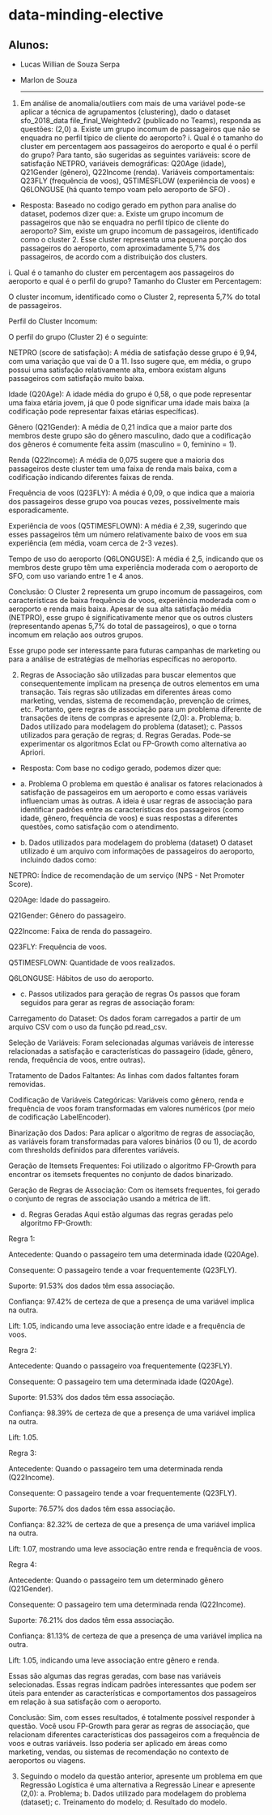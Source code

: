 # data-minding-elective

## Alunos: 
- Lucas Willian de Souza Serpa
- Marlon de Souza

  ---

1. Em análise de anomalia/outliers com mais de uma variável pode-se aplicar a técnica de agrupamentos
(clustering), dado o dataset sfo_2018_data file_final_Weightedv2 (publicado no Teams), responda as questões:
(2,0)
a. Existe um grupo incomum de passageiros que não se enquadra no perfil típico de cliente do
aeroporto?
i. Qual é o tamanho do cluster em percentagem aos passageiros do aeroporto e qual é o perfil
do grupo?
Para tanto, são sugeridas as seguintes variáveis: score de satisfação NETPRO, variáveis demográficas:
Q20Age (idade), Q21Gender (gênero), Q22Income (renda). Variáveis comportamentais: Q23FLY (frequência
de voos), Q5TIMESFLOW (experiência de voos) e Q6LONGUSE (há quanto tempo voam pelo aeroporto de
SFO) .
- Resposta: Baseado no codigo gerado em python para analise do dataset, podemos dizer que:
  a. Existe um grupo incomum de passageiros que não se enquadra no perfil típico de cliente do aeroporto?
Sim, existe um grupo incomum de passageiros, identificado como o cluster 2. Esse cluster representa uma pequena porção dos passageiros do aeroporto, com aproximadamente 5,7% dos passageiros, de acordo com a distribuição dos clusters.

i. Qual é o tamanho do cluster em percentagem aos passageiros do aeroporto e qual é o perfil do grupo?
Tamanho do Cluster em Percentagem:

O cluster incomum, identificado como o Cluster 2, representa 5,7% do total de passageiros.

Perfil do Cluster Incomum:

O perfil do grupo (Cluster 2) é o seguinte:

NETPRO (score de satisfação): A média de satisfação desse grupo é 9,94, com uma variação que vai de 0 a 11. Isso sugere que, em média, o grupo possui uma satisfação relativamente alta, embora existam alguns passageiros com satisfação muito baixa.

Idade (Q20Age): A idade média do grupo é 0,58, o que pode representar uma faixa etária jovem, já que 0 pode significar uma idade mais baixa (a codificação pode representar faixas etárias específicas).

Gênero (Q21Gender): A média de 0,21 indica que a maior parte dos membros deste grupo são do gênero masculino, dado que a codificação dos gêneros é comumente feita assim (masculino = 0, feminino = 1).

Renda (Q22Income): A média de 0,075 sugere que a maioria dos passageiros deste cluster tem uma faixa de renda mais baixa, com a codificação indicando diferentes faixas de renda.

Frequência de voos (Q23FLY): A média é 0,09, o que indica que a maioria dos passageiros desse grupo voa poucas vezes, possivelmente mais esporadicamente.

Experiência de voos (Q5TIMESFLOWN): A média é 2,39, sugerindo que esses passageiros têm um número relativamente baixo de voos em sua experiência (em média, voam cerca de 2-3 vezes).

Tempo de uso do aeroporto (Q6LONGUSE): A média é 2,5, indicando que os membros deste grupo têm uma experiência moderada com o aeroporto de SFO, com uso variando entre 1 e 4 anos.

Conclusão:
O Cluster 2 representa um grupo incomum de passageiros, com características de baixa frequência de voos, experiência moderada com o aeroporto e renda mais baixa. Apesar de sua alta satisfação média (NETPRO), esse grupo é significativamente menor que os outros clusters (representando apenas 5,7% do total de passageiros), o que o torna incomum em relação aos outros grupos.

Esse grupo pode ser interessante para futuras campanhas de marketing ou para a análise de estratégias de melhorias específicas no aeroporto.

2. Regras de Associação são utilizadas para buscar elementos que consequentemente implicam na presença de
outros elementos em uma transação. Tais regras são utilizadas em diferentes áreas como marketing, vendas,
sistema de recomendação, prevenção de crimes, etc. Portanto, gere regras de associação para um problema
diferente de transações de itens de compras e apresente (2,0):
a. Problema;
b. Dados utilizado para modelagem do problema (dataset);
c. Passos utilizados para geração de regras;
d. Regras Geradas.
Pode-se experimentar os algoritmos Eclat ou FP-Growth como alternativa ao Apriori.
- Resposta: Com base no codigo gerado, podemos dizer que:

- a. Problema
O problema em questão é analisar os fatores relacionados à satisfação de passageiros em um aeroporto e como essas variáveis influenciam umas às outras. A ideia é usar regras de associação para identificar padrões entre as características dos passageiros (como idade, gênero, frequência de voos) e suas respostas a diferentes questões, como satisfação com o atendimento.

- b. Dados utilizados para modelagem do problema (dataset)
O dataset utilizado é um arquivo com informações de passageiros do aeroporto, incluindo dados como:

NETPRO: Índice de recomendação de um serviço (NPS - Net Promoter Score).

Q20Age: Idade do passageiro.

Q21Gender: Gênero do passageiro.

Q22Income: Faixa de renda do passageiro.

Q23FLY: Frequência de voos.

Q5TIMESFLOWN: Quantidade de voos realizados.

Q6LONGUSE: Hábitos de uso do aeroporto.

- c. Passos utilizados para geração de regras
Os passos que foram seguidos para gerar as regras de associação foram:

Carregamento do Dataset: Os dados foram carregados a partir de um arquivo CSV com o uso da função pd.read_csv.

Seleção de Variáveis: Foram selecionadas algumas variáveis de interesse relacionadas a satisfação e características do passageiro (idade, gênero, renda, frequência de voos, entre outras).

Tratamento de Dados Faltantes: As linhas com dados faltantes foram removidas.

Codificação de Variáveis Categóricas: Variáveis como gênero, renda e frequência de voos foram transformadas em valores numéricos (por meio de codificação LabelEncoder).

Binarização dos Dados: Para aplicar o algoritmo de regras de associação, as variáveis foram transformadas para valores binários (0 ou 1), de acordo com thresholds definidos para diferentes variáveis.

Geração de Itemsets Frequentes: Foi utilizado o algoritmo FP-Growth para encontrar os itemsets frequentes no conjunto de dados binarizado.

Geração de Regras de Associação: Com os itemsets frequentes, foi gerado o conjunto de regras de associação usando a métrica de lift.

- d. Regras Geradas
Aqui estão algumas das regras geradas pelo algoritmo FP-Growth:

Regra 1:

Antecedente: Quando o passageiro tem uma determinada idade (Q20Age).

Consequente: O passageiro tende a voar frequentemente (Q23FLY).

Suporte: 91.53% dos dados têm essa associação.

Confiança: 97.42% de certeza de que a presença de uma variável implica na outra.

Lift: 1.05, indicando uma leve associação entre idade e a frequência de voos.

Regra 2:

Antecedente: Quando o passageiro voa frequentemente (Q23FLY).

Consequente: O passageiro tem uma determinada idade (Q20Age).

Suporte: 91.53% dos dados têm essa associação.

Confiança: 98.39% de certeza de que a presença de uma variável implica na outra.

Lift: 1.05.

Regra 3:

Antecedente: Quando o passageiro tem uma determinada renda (Q22Income).

Consequente: O passageiro tende a voar frequentemente (Q23FLY).

Suporte: 76.57% dos dados têm essa associação.

Confiança: 82.32% de certeza de que a presença de uma variável implica na outra.

Lift: 1.07, mostrando uma leve associação entre renda e frequência de voos.

Regra 4:

Antecedente: Quando o passageiro tem um determinado gênero (Q21Gender).

Consequente: O passageiro tem uma determinada renda (Q22Income).

Suporte: 76.21% dos dados têm essa associação.

Confiança: 81.13% de certeza de que a presença de uma variável implica na outra.

Lift: 1.05, indicando uma leve associação entre gênero e renda.

Essas são algumas das regras geradas, com base nas variáveis selecionadas. Essas regras indicam padrões interessantes que podem ser úteis para entender as características e comportamentos dos passageiros em relação à sua satisfação com o aeroporto.

Conclusão:
Sim, com esses resultados, é totalmente possível responder à questão. Você usou FP-Growth para gerar as regras de associação, que relacionam diferentes características dos passageiros com a frequência de voos e outras variáveis. Isso poderia ser aplicado em áreas como marketing, vendas, ou sistemas de recomendação no contexto de aeroportos ou viagens.

3. Seguindo o modelo da questão anterior, apresente um problema em que Regressão Logística é uma alternativa
a Regressão Linear e apresente (2,0):
a. Problema;
b. Dados utilizado para modelagem do problema (dataset);
c. Treinamento do modelo;
d. Resultado do modelo.
